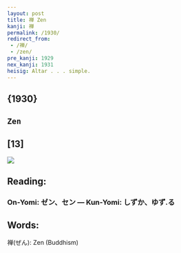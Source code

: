 ```yaml
---
layout: post
title: 禅 Zen
kanji: 禅
permalink: /1930/
redirect_from:
 - /禅/
 - /zen/
pre_kanji: 1929
nex_kanji: 1931
heisig: Altar . . . simple.
---
```


## {1930}

## `Zen`

## [13]

<div class="stroke"><img src="E7A685.png" /></div>

## Reading:

### On-Yomi: ゼン、セン &mdash; Kun-Yomi: しずか、ゆず.る

## Words:

禅(ぜん): Zen (Buddhism)
